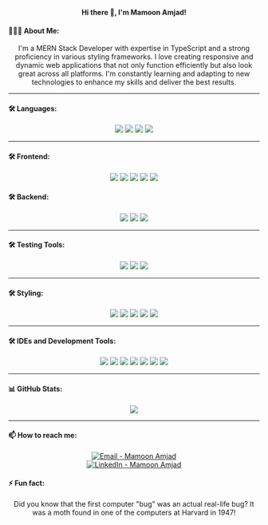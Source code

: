 
<p align="center">
  <b>Hi there 👋, I'm Mamoon Amjad!</b>
</p>
<!--
**mamoonamjad1/mamoonamjad1** is a ✨ _special_ ✨ repository because its `README.md` (this file) appears on your GitHub profile.
Here are some ideas to get you started:
-->

#### 👨🏻‍💻 About Me:
<p align="center">
I'm a MERN Stack Developer with expertise in TypeScript and a strong proficiency in various styling frameworks. I love creating responsive and dynamic web applications that not only function efficiently but also look great across all platforms. I'm constantly learning and adapting to new technologies to enhance my skills and deliver the best results.
</p>

---

#### 🛠 Languages:
<p align="center">
<img src="https://img.shields.io/badge/-JavaScript-%23F7DF1E?style=flat&logo=javascript&logoColor=black" />
<img src="https://img.shields.io/badge/-TypeScript-%233178C6?style=flat&logo=typescript&logoColor=white" />
<img src="https://img.shields.io/badge/-HTML5-%23E34F26?style=flat&logo=html5&logoColor=white" />
<img src="https://img.shields.io/badge/-C++-%2300599C?style=flat&logo=cplusplus&logoColor=white" />
</p>

---

#### 🛠 Frontend:
<p align="center">
<img src="https://img.shields.io/badge/-React-%2361DAFB?style=flat&logo=react&logoColor=white" />
<img src="https://img.shields.io/badge/-React_Router-%23CA4245?style=flat&logo=react-router&logoColor=white" />
<img src="https://img.shields.io/badge/-React_Hooks-%23000000?style=flat" />
<img src="https://img.shields.io/badge/-Material--UI-%230081CB?style=flat&logo=material-ui&logoColor=white" />
<img src="https://img.shields.io/badge/-React_Query-%23FF4154?style=flat&logo=react-query&logoColor=white" />
</p>

#### 🛠 Backend:
<p align="center">
<img src="https://img.shields.io/badge/-Node.js-%23339933?style=flat&logo=nodedotjs&logoColor=white" />
<img src="https://img.shields.io/badge/-MongoDB-%2347A248?style=flat&logo=mongodb&logoColor=white" />
<img src="https://img.shields.io/badge/-Express.js-%23000000?style=flat&logo=express&logoColor=white" />
</p>

---

#### 🛠 Testing Tools:
<p align="center">
<img src="https://img.shields.io/badge/-Jest-%23C21325?style=flat&logo=jest&logoColor=white" />
<img src="https://img.shields.io/badge/-React_Testing_Library-%23E33332?style=flat&logo=testing-library&logoColor=white" />
<img src="https://img.shields.io/badge/-Vitest-%234BC0D9?style=flat&logo=vitest&logoColor=white" />
</p>

---

#### 🛠 Styling:
<p align="center">
<img src="https://img.shields.io/badge/-CSS3-%231572B6?style=flat&logo=css3&logoColor=white" />
<img src="https://img.shields.io/badge/-Sass-%23CC6699?style=flat&logo=sass&logoColor=white" />
<img src="https://img.shields.io/badge/-Styled_Components-%23DB7093?style=flat&logo=styled-components&logoColor=white" />
<img src="https://img.shields.io/badge/-Bootstrap-%23563D7C?style=flat&logo=bootstrap&logoColor=white" />
<img src="https://img.shields.io/badge/-Material--UI-%230081CB?style=flat&logo=material-ui&logoColor=white" />
</p>

---

#### 🛠 IDEs and Development Tools:
<p align="center">
<img src="https://img.shields.io/badge/-Visual_Studio_Code-%23007ACC?style=flat&logo=visual-studio-code&logoColor=white" />
<img src="https://img.shields.io/badge/-JetBrains-%23000000?style=flat&logo=jetbrains&logoColor=white" />
<img src="https://img.shields.io/badge/-CodeBlocks-%2300599C?style=flat&logo=codeblocks&logoColor=white" />
<img src="https://img.shields.io/badge/-npm-%23CB3837?style=flat&logo=npm&logoColor=white" />
<img src="https://img.shields.io/badge/-Yarn-%232188B6?style=flat&logo=yarn&logoColor=white" />
<img src="https://img.shields.io/badge/-ESLint-%234B32C3?style=flat&logo=eslint&logoColor=white" />
<img src="https://img.shields.io/badge/-Prettier-%23F7B93E?style=flat&logo=prettier&logoColor=black" />
</p>

---

#### 📊 GitHub Stats:
<p align="center">
<img src="https://github-readme-stats.vercel.app/api?username=mamoonamjad1&show_icons=true&theme=radical" />
</p>

---

#### 📫 How to reach me:
<p align="center">
  <a href="mailto:mamoon.amjad17@gmail.com">
    <img src="https://img.shields.io/badge/Email-D14836?style=flat&logo=gmail&logoColor=white" alt="Email - Mamoon Amjad" />
  </a><br>
  <a href="https://www.linkedin.com/in/mamoon-amjad-693460245/">
    <img src="https://img.shields.io/badge/LinkedIn-%230077B5.svg?&style=flat&logo=linkedin&logoColor=white" alt="LinkedIn - Mamoon Amjad" />
  </a>
</p>


<!-- Optional: Add more contact methods like Portfolio, Blogs etc. -->

#### ⚡ Fun fact:
<p align="center">
Did you know that the first computer "bug" was an actual real-life bug? It was a moth found in one of the computers at Harvard in 1947!
</p>

<!-- Feel free to add more sections and fun facts! -->
